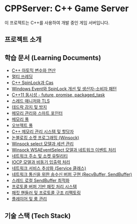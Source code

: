 # CPPServer: C++ Game Server

이 프로젝트는 C++를 사용하여 개발 중인 게임 서버입니다.

## 프로젝트 소개



## 학습 문서 (Learning Documents)

- [C++ 아토믹 변수와 연산](doc/learning/C++%20아토믹%20변수와%20연산.md)
- [멀티 쓰레딩](doc/learning/멀티%20쓰레딩.md)
- [C++ SpinLock과 Cas](doc/learning/C++%20스핀락(SpinLock)%20구현과%20CAS.md)
- [Windows Event와 SpinLock 개선 및 생산자-소비자 패턴](doc/learning/Windows%20Event와%20SpinLock%20개선%20및%20생산자-소비자%20패턴.md)
- [C++11 동시성 - future, promise, packaged_task](doc/learning/C++11%20동시성%20-%20future,%20promise,%20packaged_task.md)
- [스레드 매니저와 TLS](doc/learning/스레드%20매니저와%20TLS.md)
- [데드락 감지 및 방지](doc/learning/데드락%20감지%20및%20방지.md)
- [메모리 관리와 스마트 포인터](doc/learning/메모리%20관리와%20스마트%20포인터.md)
- [메모리 풀](doc/learning/메모리%20풀.md)
- [오브젝트 풀](doc/learning/오브젝트%20풀.md)
- [C++ 메모리 관리 시스템 및 할당자](doc/learning/C++%20메모리%20관리%20시스템%20및%20할당자.md)
- [논블로킹 소켓 프로그래밍 (Winsock)](doc/learning/논블로킹%20소켓%20프로그래밍.md)
- [Winsock select 모델과 세션 관리](doc/learning/Winsock%20select%20모델과%20세션%20관리.md)
- [Winsock WSAEventSelect 모델과 네트워크 이벤트 처리](doc/learning/Winsock%20WSAEventSelect%20모델과%20네트워크%20이벤트%20처리.md)
- [네트워크 주소 및 소켓 유틸리티](doc/learning/네트워크%20주소%20및%20소켓%20유틸리티.md)
- [IOCP 모델과 비동기 입출력 처리](doc/learning/IOCP%20모델과%20비동기%20입출력%20처리.md)
- [네트워크 서비스 추상화 (Service 클래스)](doc/learning/네트워크%20서비스%20추상화%20(Service%20클래스).md)
- [네트워크 통신을 위한 송수신 버퍼 구현 (RecvBuffer, SendBuffer)](doc/learning/네트워크%20통신을%20위한%20송수신%20버퍼%20구현%20(RecvBuffer,%20SendBuffer).md)
- [스레드 로컬 SendBuffer 최적화](doc/learning/스레드%20로컬%20SendBuffer%20최적화.md)
- [프로토콜 버퍼 기반 패킷 처리 시스템](doc/learning/프로토콜%20버퍼%20기반%20패킷%20처리%20시스템.md)
- [패킷 핸들러 및 프로토콜 구조 리팩토링](doc/learning/패킷%20핸들러%20및%20프로토콜%20구조%20리팩토링.md)
- [플레이어 및 룸 관리](doc/learning/플레이어%20및%20룸%20관리.md)

## 기술 스택 (Tech Stack)